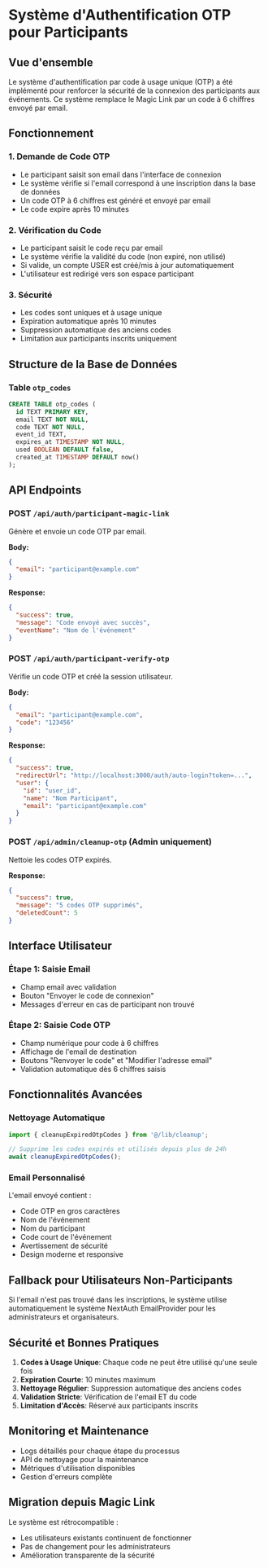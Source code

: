 # Système d'Authentification OTP pour Participants

## Vue d'ensemble

Le système d'authentification par code à usage unique (OTP) a été implémenté pour renforcer la sécurité de la connexion des participants aux événements. Ce système remplace le Magic Link par un code à 6 chiffres envoyé par email.

## Fonctionnement

### 1. Demande de Code OTP
- Le participant saisit son email dans l'interface de connexion
- Le système vérifie si l'email correspond à une inscription dans la base de données
- Un code OTP à 6 chiffres est généré et envoyé par email
- Le code expire après 10 minutes

### 2. Vérification du Code
- Le participant saisit le code reçu par email
- Le système vérifie la validité du code (non expiré, non utilisé)
- Si valide, un compte USER est créé/mis à jour automatiquement
- L'utilisateur est redirigé vers son espace participant

### 3. Sécurité
- Les codes sont uniques et à usage unique
- Expiration automatique après 10 minutes
- Suppression automatique des anciens codes
- Limitation aux participants inscrits uniquement

## Structure de la Base de Données

### Table `otp_codes`
```sql
CREATE TABLE otp_codes (
  id TEXT PRIMARY KEY,
  email TEXT NOT NULL,
  code TEXT NOT NULL,
  event_id TEXT,
  expires_at TIMESTAMP NOT NULL,
  used BOOLEAN DEFAULT false,
  created_at TIMESTAMP DEFAULT now()
);
```

## API Endpoints

### POST `/api/auth/participant-magic-link`
Génère et envoie un code OTP par email.

**Body:**
```json
{
  "email": "participant@example.com"
}
```

**Response:**
```json
{
  "success": true,
  "message": "Code envoyé avec succès",
  "eventName": "Nom de l'événement"
}
```

### POST `/api/auth/participant-verify-otp`
Vérifie un code OTP et créé la session utilisateur.

**Body:**
```json
{
  "email": "participant@example.com",
  "code": "123456"
}
```

**Response:**
```json
{
  "success": true,
  "redirectUrl": "http://localhost:3000/auth/auto-login?token=...",
  "user": {
    "id": "user_id",
    "name": "Nom Participant",
    "email": "participant@example.com"
  }
}
```

### POST `/api/admin/cleanup-otp` (Admin uniquement)
Nettoie les codes OTP expirés.

**Response:**
```json
{
  "success": true,
  "message": "5 codes OTP supprimés",
  "deletedCount": 5
}
```

## Interface Utilisateur

### Étape 1: Saisie Email
- Champ email avec validation
- Bouton "Envoyer le code de connexion"
- Messages d'erreur en cas de participant non trouvé

### Étape 2: Saisie Code OTP
- Champ numérique pour code à 6 chiffres
- Affichage de l'email de destination
- Boutons "Renvoyer le code" et "Modifier l'adresse email"
- Validation automatique dès 6 chiffres saisis

## Fonctionnalités Avancées

### Nettoyage Automatique
```typescript
import { cleanupExpiredOtpCodes } from '@/lib/cleanup';

// Supprime les codes expirés et utilisés depuis plus de 24h
await cleanupExpiredOtpCodes();
```

### Email Personnalisé
L'email envoyé contient :
- Code OTP en gros caractères
- Nom de l'événement
- Nom du participant
- Code court de l'événement
- Avertissement de sécurité
- Design moderne et responsive

## Fallback pour Utilisateurs Non-Participants

Si l'email n'est pas trouvé dans les inscriptions, le système utilise automatiquement le système NextAuth EmailProvider pour les administrateurs et organisateurs.

## Sécurité et Bonnes Pratiques

1. **Codes à Usage Unique**: Chaque code ne peut être utilisé qu'une seule fois
2. **Expiration Courte**: 10 minutes maximum
3. **Nettoyage Régulier**: Suppression automatique des anciens codes
4. **Validation Stricte**: Vérification de l'email ET du code
5. **Limitation d'Accès**: Réservé aux participants inscrits

## Monitoring et Maintenance

- Logs détaillés pour chaque étape du processus
- API de nettoyage pour la maintenance
- Métriques d'utilisation disponibles
- Gestion d'erreurs complète

## Migration depuis Magic Link

Le système est rétrocompatible :
- Les utilisateurs existants continuent de fonctionner
- Pas de changement pour les administrateurs
- Amélioration transparente de la sécurité 